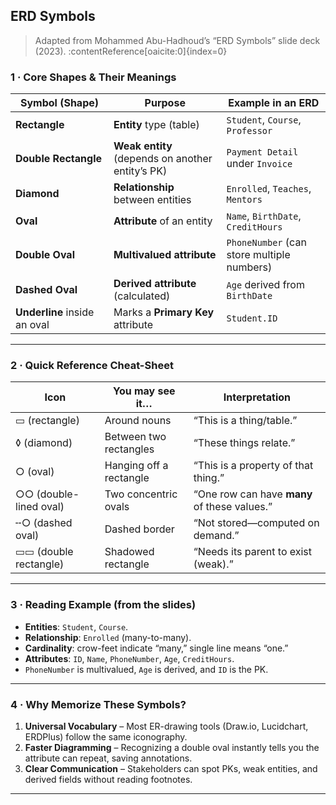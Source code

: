 ## ERD Symbols  
> Adapted from Mohammed Abu-Hadhoud’s “ERD Symbols” slide deck (2023). :contentReference[oaicite:0]{index=0}  

### 1 · Core Shapes & Their Meanings  

| Symbol&nbsp;(Shape) | Purpose | Example in an ERD |
|---------------------|---------|-------------------|
| **Rectangle** | **Entity** type (table) | `Student`, `Course`, `Professor` |
| **Double Rectangle** | **Weak entity** (depends on another entity’s PK) | `Payment Detail` under `Invoice` |
| **Diamond** | **Relationship** between entities | `Enrolled`, `Teaches`, `Mentors` |
| **Oval** | **Attribute** of an entity | `Name`, `BirthDate`, `CreditHours` |
| **Double Oval** | **Multivalued attribute** | `PhoneNumber` (can store multiple numbers) |
| **Dashed Oval** | **Derived attribute** (calculated) | `Age` derived from `BirthDate` |
| **Underline** inside an oval | Marks a **Primary Key** attribute | `Student.ID` |  

---

### 2 · Quick Reference Cheat-Sheet  

| Icon | You may see it… | Interpretation |
|------|-----------------|----------------|
| ▭ (rectangle) | Around nouns | “This is a thing/table.” |
| ◊ (diamond) | Between two rectangles | “These things relate.” |
| ○ (oval) | Hanging off a rectangle | “This is a property of that thing.” |
| ○○ (double-lined oval) | Two concentric ovals | “One row can have **many** of these values.” |
| ╌○ (dashed oval) | Dashed border | “Not stored—computed on demand.” |
| ▭▭ (double rectangle) | Shadowed rectangle | “Needs its parent to exist (weak).” |

---

### 3 · Reading Example (from the slides)  

* **Entities**: `Student`, `Course`.  
* **Relationship**: `Enrolled` (many-to-many).  
* **Cardinality**: crow-feet indicate “many,” single line means “one.”  
* **Attributes**: `ID`, `Name`, `PhoneNumber`, `Age`, `CreditHours`.  
* `PhoneNumber` is multivalued, `Age` is derived, and `ID` is the PK.

---

### 4 · Why Memorize These Symbols?  

1. **Universal Vocabulary** – Most ER-drawing tools (Draw.io, Lucidchart, ERDPlus) follow the same iconography.  
2. **Faster Diagramming** – Recognizing a double oval instantly tells you the attribute can repeat, saving annotations.  
3. **Clear Communication** – Stakeholders can spot PKs, weak entities, and derived fields without reading footnotes.  

---


